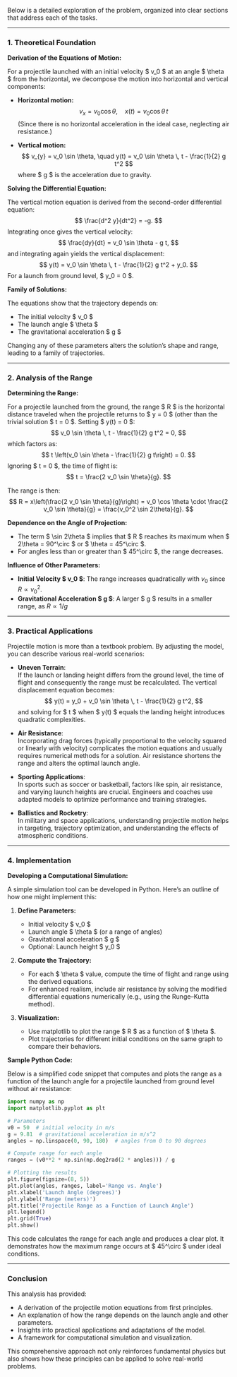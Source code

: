 Below is a detailed exploration of the problem, organized into clear sections that address each of the tasks.

---

### 1. Theoretical Foundation

**Derivation of the Equations of Motion:**

For a projectile launched with an initial velocity $ v_0 $ at an angle $ \theta $ from the horizontal, we decompose the motion into horizontal and vertical components:

- **Horizontal motion:**
  $$
  v_{x} = v_0 \cos \theta, \quad x(t) = v_0 \cos \theta \, t
  $$
  (Since there is no horizontal acceleration in the ideal case, neglecting air resistance.)

- **Vertical motion:**
  $$
  v_{y} = v_0 \sin \theta, \quad y(t) = v_0 \sin \theta \, t - \frac{1}{2} g t^2
  $$
  where $ g $ is the acceleration due to gravity.

**Solving the Differential Equation:**

The vertical motion equation is derived from the second-order differential equation:
$$
\frac{d^2 y}{dt^2} = -g.
$$
Integrating once gives the vertical velocity:
$$
\frac{dy}{dt} = v_0 \sin \theta - g t,
$$
and integrating again yields the vertical displacement:
$$
y(t) = v_0 \sin \theta \, t - \frac{1}{2} g t^2 + y_0.
$$
For a launch from ground level, $ y_0 = 0 $.

**Family of Solutions:**

The equations show that the trajectory depends on:
- The initial velocity $ v_0 $
- The launch angle $ \theta $
- The gravitational acceleration $ g $

Changing any of these parameters alters the solution’s shape and range, leading to a family of trajectories.

---

### 2. Analysis of the Range

**Determining the Range:**

For a projectile launched from the ground, the range $ R $ is the horizontal distance traveled when the projectile returns to $ y = 0 $ (other than the trivial solution $ t = 0 $. Setting $ y(t) = 0 $:
$$
v_0 \sin \theta \, t - \frac{1}{2} g t^2 = 0,
$$
which factors as:
$$
t \left(v_0 \sin \theta - \frac{1}{2} g t\right) = 0.
$$
Ignoring $ t = 0 $, the time of flight is:
$$
t = \frac{2 v_0 \sin \theta}{g}.
$$

The range is then:
$$
R = x\left(\frac{2 v_0 \sin \theta}{g}\right) = v_0 \cos \theta \cdot \frac{2 v_0 \sin \theta}{g} = \frac{v_0^2 \sin 2\theta}{g}.
$$

**Dependence on the Angle of Projection:**

- The term $ \sin 2\theta $ implies that $ R $ reaches its maximum when $ 2\theta = 90^\circ $ or $ \theta = 45^\circ $.
- For angles less than or greater than $ 45^\circ $, the range decreases.

**Influence of Other Parameters:**

- **Initial Velocity $ v_0 $**: The range increases quadratically with $v_0$ since $R \propto v_0^2$.
- **Gravitational Acceleration $ g $**: A larger $ g $ results in a smaller range, as $R \propto 1/g$

---

### 3. Practical Applications

Projectile motion is more than a textbook problem. By adjusting the model, you can describe various real-world scenarios:

- **Uneven Terrain**:  
  If the launch or landing height differs from the ground level, the time of flight and consequently the range must be recalculated. The vertical displacement equation becomes:
  $$
  y(t) = y_0 + v_0 \sin \theta \, t - \frac{1}{2} g t^2,
  $$
  and solving for $ t $ when $ y(t) $ equals the landing height introduces quadratic complexities.

- **Air Resistance**:  
  Incorporating drag forces (typically proportional to the velocity squared or linearly with velocity) complicates the motion equations and usually requires numerical methods for a solution. Air resistance shortens the range and alters the optimal launch angle.

- **Sporting Applications**:  
  In sports such as soccer or basketball, factors like spin, air resistance, and varying launch heights are crucial. Engineers and coaches use adapted models to optimize performance and training strategies.

- **Ballistics and Rocketry**:  
  In military and space applications, understanding projectile motion helps in targeting, trajectory optimization, and understanding the effects of atmospheric conditions.

---

### 4. Implementation

**Developing a Computational Simulation:**

A simple simulation tool can be developed in Python. Here’s an outline of how one might implement this:

1. **Define Parameters:**
   - Initial velocity $ v_0 $
   - Launch angle $ \theta $ (or a range of angles)
   - Gravitational acceleration $ g $
   - Optional: Launch height $ y_0 $

2. **Compute the Trajectory:**
   - For each $ \theta $ value, compute the time of flight and range using the derived equations.
   - For enhanced realism, include air resistance by solving the modified differential equations numerically (e.g., using the Runge–Kutta method).

3. **Visualization:**
   - Use matplotlib to plot the range $ R $ as a function of $ \theta $.
   - Plot trajectories for different initial conditions on the same graph to compare their behaviors.

**Sample Python Code:**

Below is a simplified code snippet that computes and plots the range as a function of the launch angle for a projectile launched from ground level without air resistance:

```python
import numpy as np
import matplotlib.pyplot as plt

# Parameters
v0 = 50  # initial velocity in m/s
g = 9.81  # gravitational acceleration in m/s^2
angles = np.linspace(0, 90, 180)  # angles from 0 to 90 degrees

# Compute range for each angle
ranges = (v0**2 * np.sin(np.deg2rad(2 * angles))) / g

# Plotting the results
plt.figure(figsize=(8, 5))
plt.plot(angles, ranges, label='Range vs. Angle')
plt.xlabel('Launch Angle (degrees)')
plt.ylabel('Range (meters)')
plt.title('Projectile Range as a Function of Launch Angle')
plt.legend()
plt.grid(True)
plt.show()
```

This code calculates the range for each angle and produces a clear plot. It demonstrates how the maximum range occurs at $ 45^\circ $ under ideal conditions.

---

### Conclusion

This analysis has provided:
- A derivation of the projectile motion equations from first principles.
- An explanation of how the range depends on the launch angle and other parameters.
- Insights into practical applications and adaptations of the model.
- A framework for computational simulation and visualization.

This comprehensive approach not only reinforces fundamental physics but also shows how these principles can be applied to solve real-world problems.